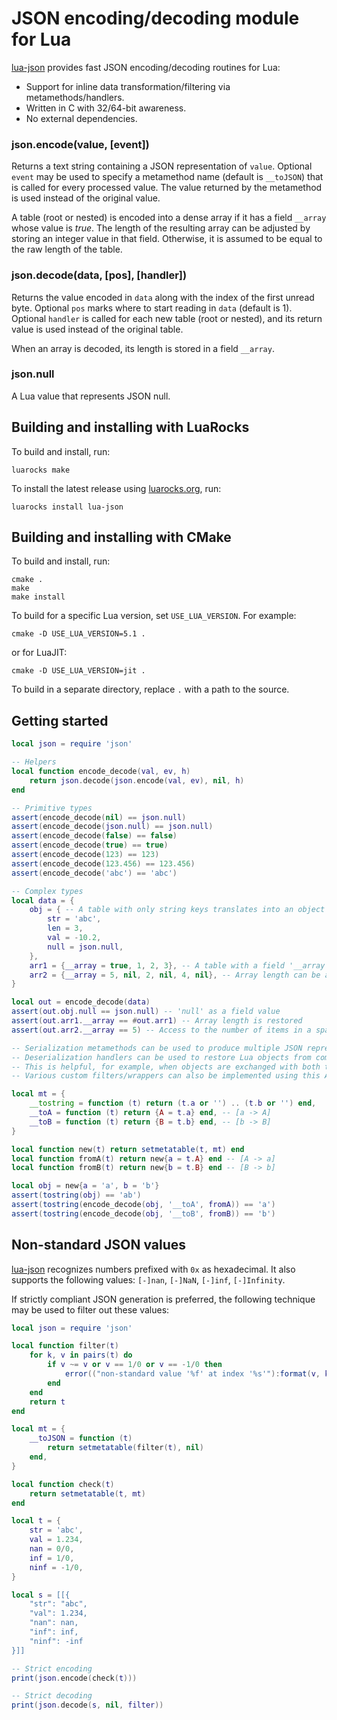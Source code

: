JSON encoding/decoding module for Lua
=====================================

[lua-json] provides fast JSON encoding/decoding routines for Lua:
- Support for inline data transformation/filtering via metamethods/handlers.
- Written in C with 32/64-bit awareness.
- No external dependencies.


### json.encode(value, [event])
Returns a text string containing a JSON representation of `value`. Optional `event` may be used
to specify a metamethod name (default is `__toJSON`) that is called for every processed value. The
value returned by the metamethod is used instead of the original value.

A table (root or nested) is encoded into a dense array if it has a field `__array` whose value is
_true_. The length of the resulting array can be adjusted by storing an integer value in that field.
Otherwise, it is assumed to be equal to the raw length of the table.

### json.decode(data, [pos], [handler])
Returns the value encoded in `data` along with the index of the first unread byte. Optional `pos`
marks where to start reading in `data` (default is 1). Optional `handler` is called for each new
table (root or nested), and its return value is used instead of the original table.

When an array is decoded, its length is stored in a field `__array`.

### json.null
A Lua value that represents JSON null.


Building and installing with LuaRocks
-------------------------------------

To build and install, run:

    luarocks make

To install the latest release using [luarocks.org], run:

    luarocks install lua-json


Building and installing with CMake
----------------------------------

To build and install, run:

    cmake .
    make
    make install

To build for a specific Lua version, set `USE_LUA_VERSION`. For example:

    cmake -D USE_LUA_VERSION=5.1 .

or for LuaJIT:

    cmake -D USE_LUA_VERSION=jit .

To build in a separate directory, replace `.` with a path to the source.


Getting started
---------------

```Lua
local json = require 'json'

-- Helpers
local function encode_decode(val, ev, h)
    return json.decode(json.encode(val, ev), nil, h)
end

-- Primitive types
assert(encode_decode(nil) == json.null)
assert(encode_decode(json.null) == json.null)
assert(encode_decode(false) == false)
assert(encode_decode(true) == true)
assert(encode_decode(123) == 123)
assert(encode_decode(123.456) == 123.456)
assert(encode_decode('abc') == 'abc')

-- Complex types
local data = {
    obj = { -- A table with only string keys translates into an object
        str = 'abc',
        len = 3,
        val = -10.2,
        null = json.null,
    },
    arr1 = {__array = true, 1, 2, 3}, -- A table with a field '__array' translates into an array
    arr2 = {__array = 5, nil, 2, nil, 4, nil}, -- Array length can be adjusted to form a sparse array
}

local out = encode_decode(data)
assert(out.obj.null == json.null) -- 'null' as a field value
assert(out.arr1.__array == #out.arr1) -- Array length is restored
assert(out.arr2.__array == 5) -- Access to the number of items in a sparse array

-- Serialization metamethods can be used to produce multiple JSON representations of the same object.
-- Deserialization handlers can be used to restore Lua objects from complex JSON types on the way back.
-- This is helpful, for example, when objects are exchanged with both trusted and untrusted parties.
-- Various custom filters/wrappers can also be implemented using this API.

local mt = {
    __tostring = function (t) return (t.a or '') .. (t.b or '') end,
    __toA = function (t) return {A = t.a} end, -- [a -> A]
    __toB = function (t) return {B = t.b} end, -- [b -> B]
}

local function new(t) return setmetatable(t, mt) end
local function fromA(t) return new{a = t.A} end -- [A -> a]
local function fromB(t) return new{b = t.B} end -- [B -> b]

local obj = new{a = 'a', b = 'b'}
assert(tostring(obj) == 'ab')
assert(tostring(encode_decode(obj, '__toA', fromA)) == 'a')
assert(tostring(encode_decode(obj, '__toB', fromB)) == 'b')
```


Non-standard JSON values
------------------------

[lua-json] recognizes numbers prefixed with `0x` as hexadecimal. It also supports the following values:
`[-]nan`, `[-]NaN`, `[-]inf`, `[-]Infinity`.

If strictly compliant JSON generation is preferred, the following technique may be used to filter out
these values:

```Lua
local json = require 'json'

local function filter(t)
    for k, v in pairs(t) do
        if v ~= v or v == 1/0 or v == -1/0 then
            error(("non-standard value '%f' at index '%s'"):format(v, k))
        end
    end
    return t
end

local mt = {
    __toJSON = function (t)
        return setmetatable(filter(t), nil)
    end,
}

local function check(t)
    return setmetatable(t, mt)
end

local t = {
    str = 'abc',
    val = 1.234,
    nan = 0/0,
    inf = 1/0,
    ninf = -1/0,
}

local s = [[{
    "str": "abc",
    "val": 1.234,
    "nan": nan,
    "inf": inf,
    "ninf": -inf
}]]

-- Strict encoding
print(json.encode(check(t)))

-- Strict decoding
print(json.decode(s, nil, filter))
```


[lua-json]: https://github.com/neoxic/lua-json
[luarocks.org]: https://luarocks.org
